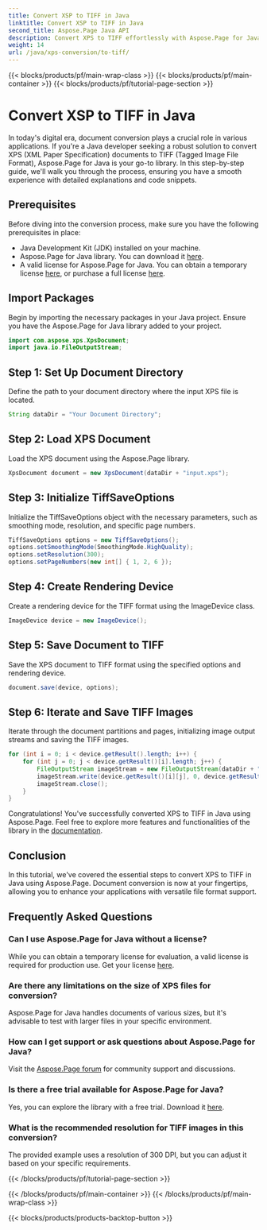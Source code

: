 ```yaml
---
title: Convert XSP to TIFF in Java
linktitle: Convert XSP to TIFF in Java
second_title: Aspose.Page Java API
description: Convert XPS to TIFF effortlessly with Aspose.Page for Java. Follow our step-by-step guide for seamless integration. Download now!
weight: 14
url: /java/xps-conversion/to-tiff/
---
```


{{< blocks/products/pf/main-wrap-class >}}
{{< blocks/products/pf/main-container >}}
{{< blocks/products/pf/tutorial-page-section >}}

# Convert XSP to TIFF in Java

In today's digital era, document conversion plays a crucial role in various applications. If you're a Java developer seeking a robust solution to convert XPS (XML Paper Specification) documents to TIFF (Tagged Image File Format), Aspose.Page for Java is your go-to library. In this step-by-step guide, we'll walk you through the process, ensuring you have a smooth experience with detailed explanations and code snippets.
## Prerequisites
Before diving into the conversion process, make sure you have the following prerequisites in place:
- Java Development Kit (JDK) installed on your machine.
- Aspose.Page for Java library. You can download it [here](https://releases.aspose.com/page/java/).
- A valid license for Aspose.Page for Java. You can obtain a temporary license [here](https://purchase.aspose.com/temporary-license/), or purchase a full license [here](https://purchase.aspose.com/buy).
## Import Packages
Begin by importing the necessary packages in your Java project. Ensure you have the Aspose.Page for Java library added to your project.
```java
import com.aspose.xps.XpsDocument;
import java.io.FileOutputStream;
```
## Step 1: Set Up Document Directory
Define the path to your document directory where the input XPS file is located.
```java
String dataDir = "Your Document Directory";
```
## Step 2: Load XPS Document
Load the XPS document using the Aspose.Page library.
```java
XpsDocument document = new XpsDocument(dataDir + "input.xps");
```
## Step 3: Initialize TiffSaveOptions
Initialize the TiffSaveOptions object with the necessary parameters, such as smoothing mode, resolution, and specific page numbers.
```java
TiffSaveOptions options = new TiffSaveOptions();
options.setSmoothingMode(SmoothingMode.HighQuality);
options.setResolution(300);
options.setPageNumbers(new int[] { 1, 2, 6 });
```
## Step 4: Create Rendering Device
Create a rendering device for the TIFF format using the ImageDevice class.
```java
ImageDevice device = new ImageDevice();
```
## Step 5: Save Document to TIFF
Save the XPS document to TIFF format using the specified options and rendering device.
```java
document.save(device, options);
```
## Step 6: Iterate and Save TIFF Images
Iterate through the document partitions and pages, initializing image output streams and saving the TIFF images.
```java
for (int i = 0; i < device.getResult().length; i++) {
    for (int j = 0; j < device.getResult()[i].length; j++) {
        FileOutputStream imageStream = new FileOutputStream(dataDir + "XPStoTIFF" + "_" + (i + 1) + "_" + (j + 1) + ".tif");
        imageStream.write(device.getResult()[i][j], 0, device.getResult()[i][j].length);
        imageStream.close();
    }
}
```
Congratulations! You've successfully converted XPS to TIFF in Java using Aspose.Page. Feel free to explore more features and functionalities of the library in the [documentation](https://reference.aspose.com/page/java/).
## Conclusion
In this tutorial, we've covered the essential steps to convert XPS to TIFF in Java using Aspose.Page. Document conversion is now at your fingertips, allowing you to enhance your applications with versatile file format support.
## Frequently Asked Questions
### Can I use Aspose.Page for Java without a license?
While you can obtain a temporary license for evaluation, a valid license is required for production use. Get your license [here](https://purchase.aspose.com/buy).
### Are there any limitations on the size of XPS files for conversion?
Aspose.Page for Java handles documents of various sizes, but it's advisable to test with larger files in your specific environment.
### How can I get support or ask questions about Aspose.Page for Java?
Visit the [Aspose.Page forum](https://forum.aspose.com/c/page/39) for community support and discussions.
### Is there a free trial available for Aspose.Page for Java?
Yes, you can explore the library with a free trial. Download it [here](https://releases.aspose.com/).
### What is the recommended resolution for TIFF images in this conversion?
The provided example uses a resolution of 300 DPI, but you can adjust it based on your specific requirements.

{{< /blocks/products/pf/tutorial-page-section >}}

{{< /blocks/products/pf/main-container >}}
{{< /blocks/products/pf/main-wrap-class >}}

{{< blocks/products/products-backtop-button >}}
